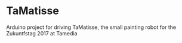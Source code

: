 # TaMatisse

Arduino project for driving TaMatisse, the small painting robot for the Zukuntfstag 2017 at Tamedia


